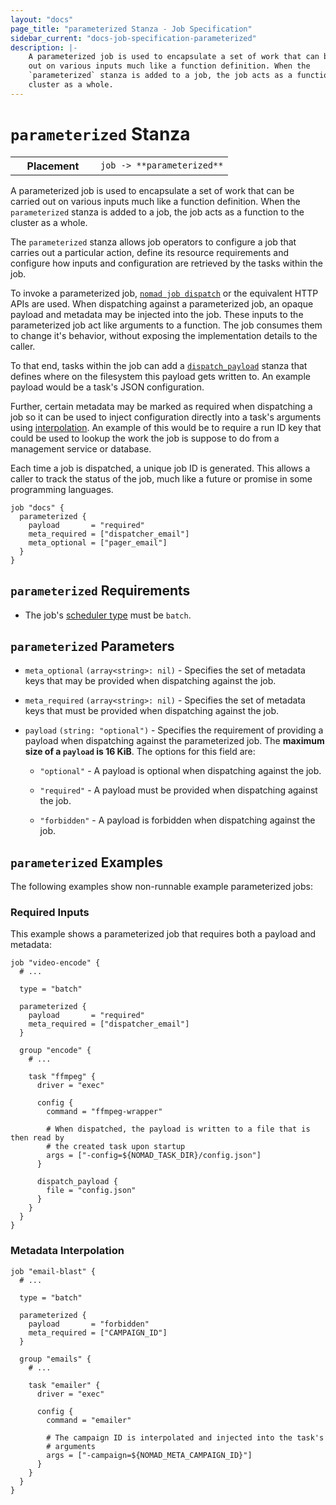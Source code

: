 ```yaml
---
layout: "docs"
page_title: "parameterized Stanza - Job Specification"
sidebar_current: "docs-job-specification-parameterized"
description: |-
    A parameterized job is used to encapsulate a set of work that can be carried
    out on various inputs much like a function definition. When the
    `parameterized` stanza is added to a job, the job acts as a function to the
    cluster as a whole.
---
```


# `parameterized` Stanza

<table class="table table-bordered table-striped">
  <tr>
    <th width="120">Placement</th>
    <td>
      <code>job -> **parameterized**</code>
    </td>
  </tr>
</table>

A parameterized job is used to encapsulate a set of work that can be carried out
on various inputs much like a function definition. When the `parameterized`
stanza is added to a job, the job acts as a function to the cluster as a whole.

The `parameterized` stanza allows job operators to configure a job that carries
out a particular action, define its resource requirements and configure how
inputs and configuration are retrieved by the tasks within the job.

To invoke a parameterized job, [`nomad job
dispatch`][dispatch command] or the equivalent HTTP APIs are
used. When dispatching against a parameterized job, an opaque payload and
metadata may be injected into the job. These inputs to the parameterized job act
like arguments to a function. The job consumes them to change it's behavior,
without exposing the implementation details to the caller.

To that end, tasks within the job can add a
[`dispatch_payload`][dispatch_payload] stanza that
defines where on the filesystem this payload gets written to. An example payload
would be a task's JSON configuration.

Further, certain metadata may be marked as required when dispatching a job so it
can be used to inject configuration directly into a task's arguments using
[interpolation]. An example of this would be to require a run ID key that
could be used to lookup the work the job is suppose to do from a management
service or database.

Each time a job is dispatched, a unique job ID is generated. This allows a
caller to track the status of the job, much like a future or promise in some
programming languages.

```hcl
job "docs" {
  parameterized {
    payload       = "required"
    meta_required = ["dispatcher_email"]
    meta_optional = ["pager_email"]
  }
}
```

## `parameterized` Requirements

 - The job's [scheduler type][batch-type] must be `batch`.

## `parameterized` Parameters

- `meta_optional` `(array<string>: nil)` - Specifies the set of metadata keys that
   may be provided when dispatching against the job.

- `meta_required` `(array<string>: nil)` - Specifies the set of metadata keys that
  must be provided when dispatching against the job.

- `payload` `(string: "optional")` - Specifies the requirement of providing a
  payload when dispatching against the parameterized job. The **maximum size of a
  `payload` is 16 KiB**. The options for this
  field are:

  - `"optional"` - A payload is optional when dispatching against the job.

  - `"required"` - A payload must be provided when dispatching against the job.

  - `"forbidden"` - A payload is forbidden when dispatching against the job.

## `parameterized` Examples

The following examples show non-runnable example parameterized jobs:

### Required Inputs

This example shows a parameterized job that requires both a payload and
metadata:

```hcl
job "video-encode" {
  # ...

  type = "batch"

  parameterized {
    payload       = "required"
    meta_required = ["dispatcher_email"]
  }

  group "encode" {
    # ...

    task "ffmpeg" {
      driver = "exec"

      config {
        command = "ffmpeg-wrapper"

        # When dispatched, the payload is written to a file that is then read by
        # the created task upon startup
        args = ["-config=${NOMAD_TASK_DIR}/config.json"]
      }

      dispatch_payload {
        file = "config.json"
      }
    }
  }
}
```

### Metadata Interpolation

```hcl
job "email-blast" {
  # ...

  type = "batch"

  parameterized {
    payload       = "forbidden"
    meta_required = ["CAMPAIGN_ID"]
  }

  group "emails" {
    # ...

    task "emailer" {
      driver = "exec"

      config {
        command = "emailer"

        # The campaign ID is interpolated and injected into the task's
        # arguments
        args = ["-campaign=${NOMAD_META_CAMPAIGN_ID}"]
      }
    }
  }
}
```

[batch-type]: /docs/job-specification/job.html#type "Batch scheduler type"
[dispatch command]: /docs/commands/job-dispatch.html "Nomad Job Dispatch Command"
[resources]: /docs/job-specification/resources.html "Nomad resources Job Specification"
[interpolation]: /docs/runtime/interpolation.html "Nomad Runtime Interpolation"
[dispatch_payload]: /docs/job-specification/dispatch_payload.html "Nomad dispatch_payload Job Specification"
